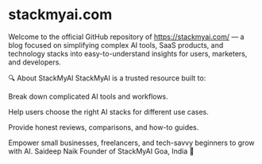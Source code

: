 # stackmyai.com
Welcome to the official GitHub repository of  https://stackmyai.com/  — a blog focused on simplifying complex AI tools, SaaS products, and technology stacks into easy-to-understand insights for users, marketers, and developers.

🔍 About StackMyAI
StackMyAI is a trusted resource built to:

Break down complicated AI tools and workflows.

Help users choose the right AI stacks for different use cases.

Provide honest reviews, comparisons, and how-to guides.

Empower small businesses, freelancers, and tech-savvy beginners to grow with AI.
Saideep Naik
Founder of StackMyAI
Goa, India 🌴
